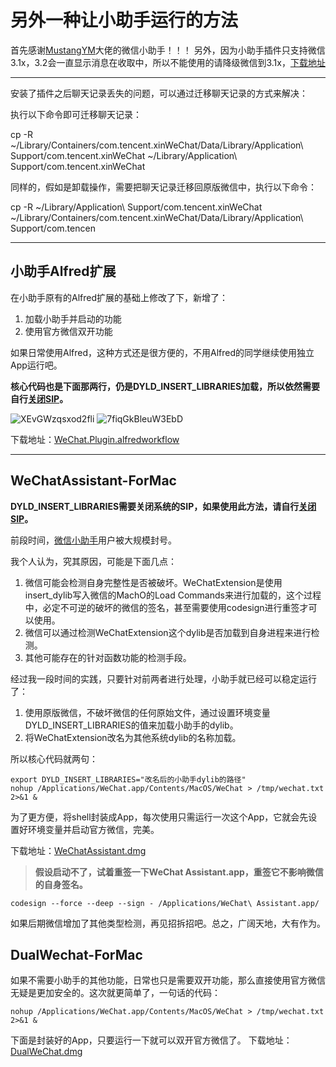 # 另外一种让小助手运行的方法

首先感谢[MustangYM](https://github.com/MustangYM/)大佬的微信小助手！！！
另外，因为小助手插件只支持微信3.1x，3.2会一直显示消息在收取中，所以不能使用的请降级微信到3.1x，[下载地址](https://macwk.lanzoui.com/iV6yMrikpbg)

---
安装了插件之后聊天记录丢失的问题，可以通过迁移聊天记录的方式来解决：

执行以下命令即可迁移聊天记录：

cp -R ~/Library/Containers/com.tencent.xinWeChat/Data/Library/Application\ Support/com.tencent.xinWeChat ~/Library/Application\ Support/com.tencent.xinWeChat

同样的，假如是卸载操作，需要把聊天记录迁移回原版微信中，执行以下命令：

cp -R ~/Library/Application\ Support/com.tencent.xinWeChat ~/Library/Containers/com.tencent.xinWeChat/Data/Library/Application\ Support/com.tencen

---

## 小助手Alfred扩展

在小助手原有的Alfred扩展的基础上修改了下，新增了：
1. 加载小助手并启动的功能
2. 使用官方微信双开功能

如果日常使用Alfred，这种方式还是很方便的，不用Alfred的同学继续使用独立App运行吧。

**核心代码也是下面那两行，仍是DYLD_INSERT_LIBRARIES加载，所以依然需要自行[关闭SIP](SIP.md)。**

![XEvGWzqsxod2fli](https://i.loli.net/2021/08/08/XEvGWzqsxod2fli.png)
![7fiqGkBleuW3EbD](https://i.loli.net/2021/08/08/7fiqGkBleuW3EbD.png)

下载地址：[WeChat.Plugin.alfredworkflow](https://github.com/levie-vans/WeChatAssistant-ForMac/releases/)

---

## WeChatAssistant-ForMac

**DYLD_INSERT_LIBRARIES需要关闭系统的SIP，如果使用此方法，请自行[关闭SIP](SIP.md)。**

前段时间，[微信小助手](https://github.com/MustangYM/WeChatExtension-ForMac)用户被大规模封号。

我个人认为，究其原因，可能是下面几点：
1. 微信可能会检测自身完整性是否被破坏。WeChatExtension是使用insert_dylib写入微信的MachO的Load Commands来进行加载的，这个过程中，必定不可逆的破坏的微信的签名，甚至需要使用codesign进行重签才可以使用。
2. 微信可以通过检测WeChatExtension这个dylib是否加载到自身进程来进行检测。
3. 其他可能存在的针对函数功能的检测手段。

经过我一段时间的实践，只要针对前两者进行处理，小助手就已经可以稳定运行了：
1. 使用原版微信，不破坏微信的任何原始文件，通过设置环境变量DYLD_INSERT_LIBRARIES的值来加载小助手的dylib。
2. 将WeChatExtension改名为其他系统dylib的名称加载。

所以核心代码就两句：
```shell
export DYLD_INSERT_LIBRARIES="改名后的小助手dylib的路径"
nohup /Applications/WeChat.app/Contents/MacOS/WeChat > /tmp/wechat.txt 2>&1 &
```
为了更方便，将shell封装成App，每次使用只需运行一次这个App，它就会先设置好环境变量并启动官方微信，完美。

下载地址：[WeChatAssistant.dmg](https://github.com/levie-vans/WeChatAssistant-ForMac/releases/download/1.0.0/WeChatAssistant.dmg)

>**假设启动不了，试着重签一下WeChat Assistant.app，重签它不影响微信的自身签名。**

```shell
codesign --force --deep --sign - /Applications/WeChat\ Assistant.app/
```

如果后期微信增加了其他类型检测，再见招拆招吧。总之，广阔天地，大有作为。



## DualWechat-ForMac

如果不需要小助手的其他功能，日常也只是需要双开功能，那么直接使用官方微信无疑是更加安全的。这次就更简单了，一句话的代码：

```shell
nohup /Applications/WeChat.app/Contents/MacOS/WeChat > /tmp/wechat.txt 2>&1 &
```

下面是封装好的App，只要运行一下就可以双开官方微信了。
下载地址：[DualWeChat.dmg](https://github.com/levie-vans/WeChatAssistant-ForMac/releases/download/1.0.0/DualWeChat.dmg)
